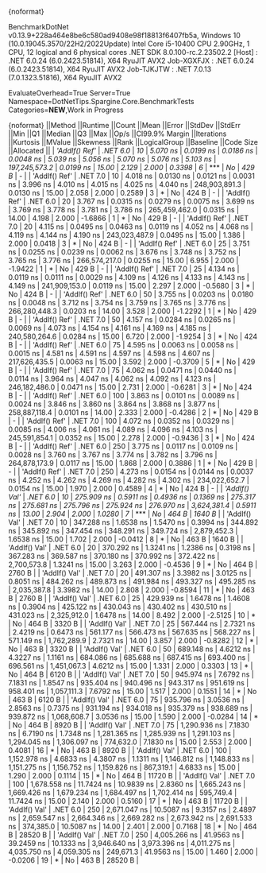 {noformat}

BenchmarkDotNet v0.13.9+228a464e8be6c580ad9408e98f18813f6407fb5a, Windows 10 (10.0.19045.3570/22H2/2022Update)
Intel Core i5-10400 CPU 2.90GHz, 1 CPU, 12 logical and 6 physical cores
.NET SDK 8.0.100-rc.2.23502.2
  [Host]     : .NET 6.0.24 (6.0.2423.51814), X64 RyuJIT AVX2
  Job-XGXFJX : .NET 6.0.24 (6.0.2423.51814), X64 RyuJIT AVX2
  Job-TJKJTW : .NET 7.0.13 (7.0.1323.51816), X64 RyuJIT AVX2

EvaluateOverhead=True  Server=True  Namespace=DotNetTips.Spargine.Core.BenchmarkTests  
Categories=**NEW**,Work in Progress  

{noformat}
||Method        ||Runtime  ||Count ||Mean         ||Error      ||StdDev     ||StdErr     ||Min          ||Q1           ||Median       ||Q3           ||Max          ||Op/s          ||CI99.9% Margin ||Iterations ||Kurtosis ||MValue ||Skewness ||Rank ||LogicalGroup ||Baseline ||Code Size ||Allocated ||
| *'AddIf() Ref'* | *.NET 6.0* | *10*    |     *5.070 ns* |  *0.0199 ns* |  *0.0186 ns* |  *0.0048 ns* |     *5.039 ns* |     *5.056 ns* |     *5.070 ns* |     *5.076 ns* |     *5.103 ns* | *197,245,573.2* |      *0.0199 ns* |      *15.00* |    *2.129* |  *2.000* |   *0.3398* |    *6* | ***            | *No*       |     *429 B* |         *-* |
| 'AddIf() Ref' | .NET 7.0 | 10    |     4.018 ns |  0.0130 ns |  0.0121 ns |  0.0031 ns |     3.996 ns |     4.010 ns |     4.015 ns |     4.025 ns |     4.040 ns | 248,903,891.3 |      0.0130 ns |      15.00 |    2.058 |  2.000 |   0.2589 |    3 | *            | No       |     424 B |         - |
| 'AddIf() Ref' | .NET 6.0 | 20    |     3.767 ns |  0.0315 ns |  0.0279 ns |  0.0075 ns |     3.699 ns |     3.769 ns |     3.778 ns |     3.781 ns |     3.786 ns | 265,459,462.0 |      0.0315 ns |      14.00 |    4.198 |  2.000 |  -1.6866 |    1 | *            | No       |     429 B |         - |
| 'AddIf() Ref' | .NET 7.0 | 20    |     4.115 ns |  0.0495 ns |  0.0463 ns |  0.0119 ns |     4.052 ns |     4.068 ns |     4.119 ns |     4.144 ns |     4.190 ns | 243,023,487.9 |      0.0495 ns |      15.00 |    1.386 |  2.000 |   0.0418 |    3 | *            | No       |     424 B |         - |
| 'AddIf() Ref' | .NET 6.0 | 25    |     3.751 ns |  0.0255 ns |  0.0239 ns |  0.0062 ns |     3.676 ns |     3.748 ns |     3.752 ns |     3.765 ns |     3.776 ns | 266,574,217.0 |      0.0255 ns |      15.00 |    6.955 |  2.000 |  -1.9422 |    1 | *            | No       |     429 B |         - |
| 'AddIf() Ref' | .NET 7.0 | 25    |     4.134 ns |  0.0119 ns |  0.0111 ns |  0.0029 ns |     4.109 ns |     4.126 ns |     4.133 ns |     4.143 ns |     4.149 ns | 241,909,153.0 |      0.0119 ns |      15.00 |    2.297 |  2.000 |  -0.5680 |    3 | *            | No       |     424 B |         - |
| 'AddIf() Ref' | .NET 6.0 | 50    |     3.755 ns |  0.0203 ns |  0.0180 ns |  0.0048 ns |     3.712 ns |     3.754 ns |     3.759 ns |     3.765 ns |     3.776 ns | 266,280,448.3 |      0.0203 ns |      14.00 |    3.528 |  2.000 |  -1.2292 |    1 | *            | No       |     429 B |         - |
| 'AddIf() Ref' | .NET 7.0 | 50    |     4.157 ns |  0.0284 ns |  0.0265 ns |  0.0069 ns |     4.073 ns |     4.154 ns |     4.161 ns |     4.169 ns |     4.185 ns | 240,580,264.6 |      0.0284 ns |      15.00 |    6.720 |  2.000 |  -1.9254 |    3 | *            | No       |     424 B |         - |
| 'AddIf() Ref' | .NET 6.0 | 75    |     4.595 ns |  0.0063 ns |  0.0058 ns |  0.0015 ns |     4.581 ns |     4.591 ns |     4.597 ns |     4.598 ns |     4.607 ns | 217,626,435.5 |      0.0063 ns |      15.00 |    3.592 |  2.000 |  -0.3709 |    5 | *            | No       |     429 B |         - |
| 'AddIf() Ref' | .NET 7.0 | 75    |     4.062 ns |  0.0471 ns |  0.0440 ns |  0.0114 ns |     3.964 ns |     4.047 ns |     4.062 ns |     4.092 ns |     4.123 ns | 246,182,486.0 |      0.0471 ns |      15.00 |    2.731 |  2.000 |  -0.6281 |    3 | *            | No       |     424 B |         - |
| 'AddIf() Ref' | .NET 6.0 | 100   |     3.863 ns |  0.0101 ns |  0.0089 ns |  0.0024 ns |     3.846 ns |     3.860 ns |     3.864 ns |     3.868 ns |     3.877 ns | 258,887,118.4 |      0.0101 ns |      14.00 |    2.333 |  2.000 |  -0.4286 |    2 | *            | No       |     429 B |         - |
| 'AddIf() Ref' | .NET 7.0 | 100   |     4.072 ns |  0.0352 ns |  0.0329 ns |  0.0085 ns |     4.006 ns |     4.061 ns |     4.089 ns |     4.096 ns |     4.103 ns | 245,591,854.1 |      0.0352 ns |      15.00 |    2.278 |  2.000 |  -0.9436 |    3 | *            | No       |     424 B |         - |
| 'AddIf() Ref' | .NET 6.0 | 250   |     3.775 ns |  0.0117 ns |  0.0109 ns |  0.0028 ns |     3.760 ns |     3.767 ns |     3.774 ns |     3.782 ns |     3.796 ns | 264,878,173.9 |      0.0117 ns |      15.00 |    1.868 |  2.000 |   0.3886 |    1 | *            | No       |     429 B |         - |
| 'AddIf() Ref' | .NET 7.0 | 250   |     4.273 ns |  0.0154 ns |  0.0144 ns |  0.0037 ns |     4.252 ns |     4.262 ns |     4.269 ns |     4.282 ns |     4.302 ns | 234,022,652.7 |      0.0154 ns |      15.00 |    1.970 |  2.000 |   0.4589 |    4 | *            | No       |     424 B |         - |
| *'AddIf() Val'* | *.NET 6.0* | *10*    |   *275.909 ns* |  *0.5911 ns* |  *0.4936 ns* |  *0.1369 ns* |   *275.317 ns* |   *275.681 ns* |   *275.796 ns* |   *275.924 ns* |   *276.970 ns* |   *3,624,381.4* |      *0.5911 ns* |      *13.00* |    *2.904* |  *2.000* |   *1.0280* |    *7* | ***            | *No*       |     *464 B* |    *1640 B* |
| 'AddIf() Val' | .NET 7.0 | 10    |   347.288 ns |  1.6538 ns |  1.5470 ns |  0.3994 ns |   344.892 ns |   345.892 ns |   347.454 ns |   348.291 ns |   349.724 ns |   2,879,452.3 |      1.6538 ns |      15.00 |    1.702 |  2.000 |  -0.0412 |    8 | *            | No       |     463 B |    1640 B |
| 'AddIf() Val' | .NET 6.0 | 20    |   370.292 ns |  1.3241 ns |  1.2386 ns |  0.3198 ns |   367.283 ns |   369.587 ns |   370.180 ns |   370.992 ns |   372.422 ns |   2,700,573.8 |      1.3241 ns |      15.00 |    3.263 |  2.000 |  -0.4536 |    9 | *            | No       |     464 B |    2760 B |
| 'AddIf() Val' | .NET 7.0 | 20    |   491.307 ns |  3.3982 ns |  3.0125 ns |  0.8051 ns |   484.262 ns |   489.873 ns |   491.984 ns |   493.327 ns |   495.285 ns |   2,035,387.8 |      3.3982 ns |      14.00 |    2.808 |  2.000 |  -0.8594 |   11 | *            | No       |     463 B |    2760 B |
| 'AddIf() Val' | .NET 6.0 | 25    |   429.939 ns |  1.6478 ns |  1.4608 ns |  0.3904 ns |   425.122 ns |   430.043 ns |   430.402 ns |   430.510 ns |   431.023 ns |   2,325,912.0 |      1.6478 ns |      14.00 |    8.492 |  2.000 |  -2.5125 |   10 | *            | No       |     464 B |    3320 B |
| 'AddIf() Val' | .NET 7.0 | 25    |   567.444 ns |  2.7321 ns |  2.4219 ns |  0.6473 ns |   561.177 ns |   566.473 ns |   567.635 ns |   568.227 ns |   571.149 ns |   1,762,289.9 |      2.7321 ns |      14.00 |    3.857 |  2.000 |  -0.8282 |   12 | *            | No       |     463 B |    3320 B |
| 'AddIf() Val' | .NET 6.0 | 50    |   689.148 ns |  4.6212 ns |  4.3227 ns |  1.1161 ns |   684.086 ns |   685.688 ns |   687.415 ns |   693.400 ns |   696.561 ns |   1,451,067.3 |      4.6212 ns |      15.00 |    1.331 |  2.000 |   0.3303 |   13 | *            | No       |     464 B |    6120 B |
| 'AddIf() Val' | .NET 7.0 | 50    |   945.974 ns |  7.6792 ns |  7.1831 ns |  1.8547 ns |   935.404 ns |   940.496 ns |   943.317 ns |   951.619 ns |   958.401 ns |   1,057,111.3 |      7.6792 ns |      15.00 |    1.517 |  2.000 |   0.1551 |   14 | *            | No       |     463 B |    6120 B |
| 'AddIf() Val' | .NET 6.0 | 75    |   935.796 ns |  3.0536 ns |  2.8563 ns |  0.7375 ns |   931.194 ns |   934.018 ns |   935.379 ns |   938.689 ns |   939.872 ns |   1,068,608.7 |      3.0536 ns |      15.00 |    1.590 |  2.000 |  -0.0284 |   14 | *            | No       |     464 B |    8920 B |
| 'AddIf() Val' | .NET 7.0 | 75    | 1,290.936 ns |  7.1830 ns |  6.7190 ns |  1.7348 ns | 1,281.365 ns | 1,285.939 ns | 1,291.103 ns | 1,294.045 ns | 1,306.097 ns |     774,632.0 |      7.1830 ns |      15.00 |    2.553 |  2.000 |   0.4081 |   16 | *            | No       |     463 B |    8920 B |
| 'AddIf() Val' | .NET 6.0 | 100   | 1,152.978 ns |  4.6833 ns |  4.3807 ns |  1.1311 ns | 1,146.812 ns | 1,148.833 ns | 1,151.275 ns | 1,156.752 ns | 1,159.826 ns |     867,319.1 |      4.6833 ns |      15.00 |    1.290 |  2.000 |   0.1114 |   15 | *            | No       |     464 B |   11720 B |
| 'AddIf() Val' | .NET 7.0 | 100   | 1,678.558 ns | 11.7424 ns | 10.9839 ns |  2.8360 ns | 1,665.243 ns | 1,669.426 ns | 1,679.234 ns | 1,684.497 ns | 1,702.414 ns |     595,749.4 |     11.7424 ns |      15.00 |    2.140 |  2.000 |   0.5160 |   17 | *            | No       |     463 B |   11720 B |
| 'AddIf() Val' | .NET 6.0 | 250   | 2,671.047 ns | 10.5087 ns |  9.3157 ns |  2.4897 ns | 2,659.547 ns | 2,664.346 ns | 2,669.282 ns | 2,673.942 ns | 2,691.533 ns |     374,385.0 |     10.5087 ns |      14.00 |    2.401 |  2.000 |   0.7168 |   18 | *            | No       |     464 B |   28520 B |
| 'AddIf() Val' | .NET 7.0 | 250   | 4,005.266 ns | 41.9563 ns | 39.2459 ns | 10.1333 ns | 3,946.640 ns | 3,973.396 ns | 4,011.275 ns | 4,035.750 ns | 4,059.305 ns |     249,671.3 |     41.9563 ns |      15.00 |    1.460 |  2.000 |  -0.0206 |   19 | *            | No       |     463 B |   28520 B |
